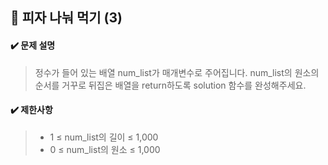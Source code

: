 ## :blue_book: 피자 나눠 먹기 (3)

#### :heavy_check_mark: 문제 설명 
> 정수가 들어 있는 배열 num_list가 매개변수로 주어집니다. num_list의 원소의 순서를 거꾸로 뒤집은 배열을 return하도록 solution 함수를 완성해주세요.

#### :heavy_check_mark: 제한사항
> * 1 ≤ num_list의 길이 ≤ 1,000
> * 0 ≤ num_list의 원소 ≤ 1,000
